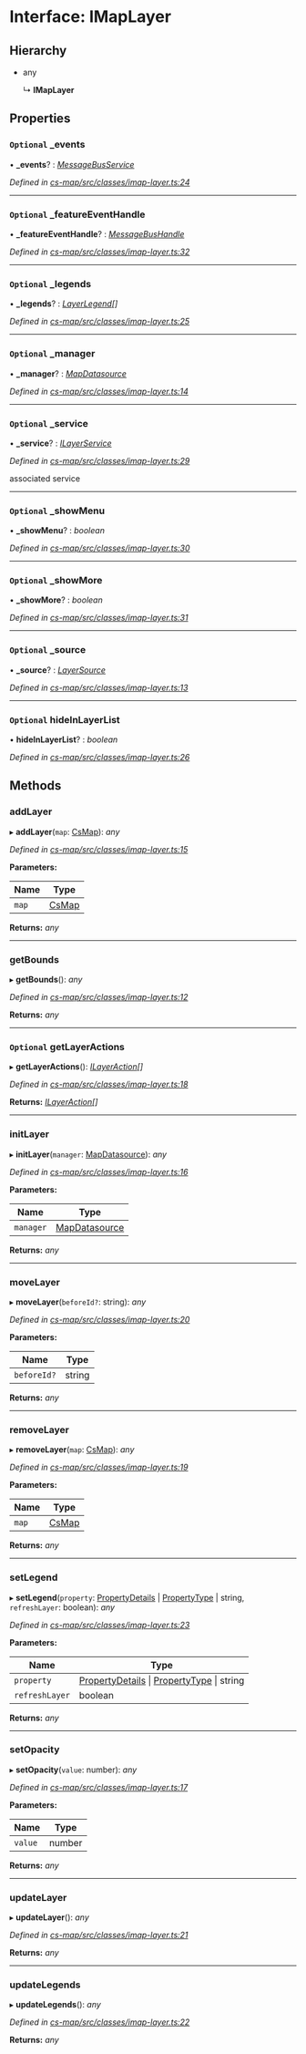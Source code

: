 # Interface: IMapLayer

## Hierarchy

* any

  ↳ **IMapLayer**

## Properties

### `Optional` _events

• **_events**? : *[MessageBusService](../classes/_cs_core_src_utils_message_bus_message_bus_service_.messagebusservice.md)*

*Defined in [cs-map/src/classes/imap-layer.ts:24](https://github.com/TNOCS/csnext/blob/38d1409e/packages/cs-map/src/classes/imap-layer.ts#L24)*

___

### `Optional` _featureEventHandle

• **_featureEventHandle**? : *[MessageBusHandle](../classes/_cs_core_src_utils_message_bus_message_bus_handle_.messagebushandle.md)*

*Defined in [cs-map/src/classes/imap-layer.ts:32](https://github.com/TNOCS/csnext/blob/38d1409e/packages/cs-map/src/classes/imap-layer.ts#L32)*

___

### `Optional` _legends

• **_legends**? : *[LayerLegend](_cs_map_src_classes_layer_legend_.layerlegend.md)[]*

*Defined in [cs-map/src/classes/imap-layer.ts:25](https://github.com/TNOCS/csnext/blob/38d1409e/packages/cs-map/src/classes/imap-layer.ts#L25)*

___

### `Optional` _manager

• **_manager**? : *[MapDatasource](../classes/_cs_map_src_datasources_map_datasource_.mapdatasource.md)*

*Defined in [cs-map/src/classes/imap-layer.ts:14](https://github.com/TNOCS/csnext/blob/38d1409e/packages/cs-map/src/classes/imap-layer.ts#L14)*

___

### `Optional` _service

• **_service**? : *[ILayerService](_cs_map_src_classes_layer_service_.ilayerservice.md)*

*Defined in [cs-map/src/classes/imap-layer.ts:29](https://github.com/TNOCS/csnext/blob/38d1409e/packages/cs-map/src/classes/imap-layer.ts#L29)*

associated service

___

### `Optional` _showMenu

• **_showMenu**? : *boolean*

*Defined in [cs-map/src/classes/imap-layer.ts:30](https://github.com/TNOCS/csnext/blob/38d1409e/packages/cs-map/src/classes/imap-layer.ts#L30)*

___

### `Optional` _showMore

• **_showMore**? : *boolean*

*Defined in [cs-map/src/classes/imap-layer.ts:31](https://github.com/TNOCS/csnext/blob/38d1409e/packages/cs-map/src/classes/imap-layer.ts#L31)*

___

### `Optional` _source

• **_source**? : *[LayerSource](../classes/_cs_map_src_classes_layer_source_.layersource.md)*

*Defined in [cs-map/src/classes/imap-layer.ts:13](https://github.com/TNOCS/csnext/blob/38d1409e/packages/cs-map/src/classes/imap-layer.ts#L13)*

___

### `Optional` hideInLayerList

• **hideInLayerList**? : *boolean*

*Defined in [cs-map/src/classes/imap-layer.ts:26](https://github.com/TNOCS/csnext/blob/38d1409e/packages/cs-map/src/classes/imap-layer.ts#L26)*

## Methods

###  addLayer

▸ **addLayer**(`map`: [CsMap](../classes/_cs_map_src_components_cs_map_cs_map_.csmap.md)): *any*

*Defined in [cs-map/src/classes/imap-layer.ts:15](https://github.com/TNOCS/csnext/blob/38d1409e/packages/cs-map/src/classes/imap-layer.ts#L15)*

**Parameters:**

Name | Type |
------ | ------ |
`map` | [CsMap](../classes/_cs_map_src_components_cs_map_cs_map_.csmap.md) |

**Returns:** *any*

___

###  getBounds

▸ **getBounds**(): *any*

*Defined in [cs-map/src/classes/imap-layer.ts:12](https://github.com/TNOCS/csnext/blob/38d1409e/packages/cs-map/src/classes/imap-layer.ts#L12)*

**Returns:** *any*

___

### `Optional` getLayerActions

▸ **getLayerActions**(): *[ILayerAction](_cs_map_src_classes_ilayer_action_.ilayeraction.md)[]*

*Defined in [cs-map/src/classes/imap-layer.ts:18](https://github.com/TNOCS/csnext/blob/38d1409e/packages/cs-map/src/classes/imap-layer.ts#L18)*

**Returns:** *[ILayerAction](_cs_map_src_classes_ilayer_action_.ilayeraction.md)[]*

___

###  initLayer

▸ **initLayer**(`manager`: [MapDatasource](../classes/_cs_map_src_datasources_map_datasource_.mapdatasource.md)): *any*

*Defined in [cs-map/src/classes/imap-layer.ts:16](https://github.com/TNOCS/csnext/blob/38d1409e/packages/cs-map/src/classes/imap-layer.ts#L16)*

**Parameters:**

Name | Type |
------ | ------ |
`manager` | [MapDatasource](../classes/_cs_map_src_datasources_map_datasource_.mapdatasource.md) |

**Returns:** *any*

___

###  moveLayer

▸ **moveLayer**(`beforeId?`: string): *any*

*Defined in [cs-map/src/classes/imap-layer.ts:20](https://github.com/TNOCS/csnext/blob/38d1409e/packages/cs-map/src/classes/imap-layer.ts#L20)*

**Parameters:**

Name | Type |
------ | ------ |
`beforeId?` | string |

**Returns:** *any*

___

###  removeLayer

▸ **removeLayer**(`map`: [CsMap](../classes/_cs_map_src_components_cs_map_cs_map_.csmap.md)): *any*

*Defined in [cs-map/src/classes/imap-layer.ts:19](https://github.com/TNOCS/csnext/blob/38d1409e/packages/cs-map/src/classes/imap-layer.ts#L19)*

**Parameters:**

Name | Type |
------ | ------ |
`map` | [CsMap](../classes/_cs_map_src_components_cs_map_cs_map_.csmap.md) |

**Returns:** *any*

___

###  setLegend

▸ **setLegend**(`property`: [PropertyDetails](../classes/_cs_map_src_components_feature_details_feature_details_.propertydetails.md) | [PropertyType](../classes/_cs_map_src_classes_feature_type_.propertytype.md) | string, `refreshLayer`: boolean): *any*

*Defined in [cs-map/src/classes/imap-layer.ts:23](https://github.com/TNOCS/csnext/blob/38d1409e/packages/cs-map/src/classes/imap-layer.ts#L23)*

**Parameters:**

Name | Type |
------ | ------ |
`property` | [PropertyDetails](../classes/_cs_map_src_components_feature_details_feature_details_.propertydetails.md) &#124; [PropertyType](../classes/_cs_map_src_classes_feature_type_.propertytype.md) &#124; string |
`refreshLayer` | boolean |

**Returns:** *any*

___

###  setOpacity

▸ **setOpacity**(`value`: number): *any*

*Defined in [cs-map/src/classes/imap-layer.ts:17](https://github.com/TNOCS/csnext/blob/38d1409e/packages/cs-map/src/classes/imap-layer.ts#L17)*

**Parameters:**

Name | Type |
------ | ------ |
`value` | number |

**Returns:** *any*

___

###  updateLayer

▸ **updateLayer**(): *any*

*Defined in [cs-map/src/classes/imap-layer.ts:21](https://github.com/TNOCS/csnext/blob/38d1409e/packages/cs-map/src/classes/imap-layer.ts#L21)*

**Returns:** *any*

___

###  updateLegends

▸ **updateLegends**(): *any*

*Defined in [cs-map/src/classes/imap-layer.ts:22](https://github.com/TNOCS/csnext/blob/38d1409e/packages/cs-map/src/classes/imap-layer.ts#L22)*

**Returns:** *any*
